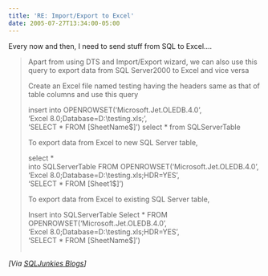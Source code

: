 ```yaml
---
title: 'RE: Import/Export to Excel'
date: 2005-07-27T13:34:00-05:00
---
```

Every now and then, I need to send stuff from SQL to Excel&#8230;.

> <span>Apart from using DTS and Import/Export wizard, we can also use this query to export data from SQL Server2000 to Excel and vice versa</p> 
> 
> <p>
>   Create an Excel file named testing having the headers same as that of table columns and use this query
> </p>
> 
> <p>
>   insert into OPENROWSET(&#8216;Microsoft.Jet.OLEDB.4.0&#8217;, <br />&#8216;Excel 8.0;Database=D:\testing.xls;&#8217;, <br />&#8216;SELECT * FROM [SheetName$]&#8217;) select * from SQLServerTable
> </p>
> 
> <p>
>   To export data from Excel to new SQL Server table,
> </p>
> 
> <p>
>   select * <br />into SQLServerTable FROM OPENROWSET(&#8216;Microsoft.Jet.OLEDB.4.0&#8217;, <br />&#8216;Excel 8.0;Database=D:\testing.xls;HDR=YES&#8217;, <br />&#8216;SELECT * FROM [Sheet1$]&#8217;)
> </p>
> 
> <p>
>   To export data from Excel to existing SQL Server table,
> </p>
> 
> <p>
>   Insert into SQLServerTable Select * FROM OPENROWSET(&#8216;Microsoft.Jet.OLEDB.4.0&#8217;, <br />&#8216;Excel 8.0;Database=D:\testing.xls;HDR=YES&#8217;, <br />&#8216;SELECT * FROM [SheetName$]&#8217;)
> </p>
> 
> <p>
>   </span>
> </p>
> 
> <p>
>   <img loading="lazy" src="http://sqljunkies.com/WebLog/aggbug.aspx?PostID=16233" width="1" height="1" />
> </p></blockquote> 
> 
> <p>
>   <i>[Via <a href="http://sqljunkies.com/WebLog/madhivanan/archive/2005/07/27/16233.aspx">SQLJunkies Blogs</a>]</i>
> </p>
